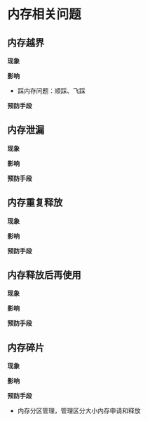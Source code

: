 # **内存相关问题**

## **内存越界**

**现象**

**影响**

- 踩内存问题：顺踩、飞踩

**预防手段**



## **内存泄漏**

**现象**

**影响**

**预防手段**



## **内存重复释放**

**现象**

**影响**

**预防手段**

## **内存释放后再使用**

**现象**

**影响**

**预防手段**



## **内存碎片**

**现象**

**影响**

**预防手段**

- 内存分区管理，管理区分大小内存申请和释放
